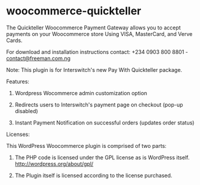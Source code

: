 woocommerce-quickteller
=======================

The Quickteller Woocommerce Payment Gateway allows you to accept payments on your Woocommerce store Using VISA, MasterCard, and Verve Cards.

For download and installation instructions contact: +234 0903 800 8801 - contact@freeman.com.ng


Note: This plugin is for Interswitch's new Pay With Quickteller package.
 

Features:

1. Wordpress Wocommerce admin customization option

2. Redirects users to Interswitch's payment page on checkout (pop-up disabled)

3. Instant Payment Notification on successful orders (updates order status)


Licenses:

This WordPress Woocommerce plugin is comprised of two parts:


1. The PHP code is licensed under the GPL license as is WordPress itself. http://wordpress.org/about/gpl/ 

2. The Plugin itself is licensed according to the license purchased.
